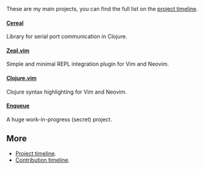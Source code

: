 These are my main projects, you can find the full list on the [project timeline](timeline).

#### [Cereal](https://github.com/axvr/cereal)

Library for serial port communication in Clojure.

#### [Zepl.vim](https://github.com/axvr/zepl.vim)

Simple and minimal REPL integration plugin for Vim and Neovim.

#### [Clojure.vim](https://github.com/clojure-vim/clojure.vim)

Clojure syntax highlighting for Vim and Neovim.

#### [Enqueue](https://www.enqueue.org)

A huge work-in-progress (secret) project.


## More

- [Project timeline](timeline).
- [Contribution timeline](contributions).
